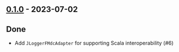 ## [0.1.0](https://github.com/kevin-lee/logback-scala-interop/issues?q=is%3Aissue+is%3Aclosed+milestone%3Am1) - 2023-07-02

## Done
* Add `JLoggerFMdcAdapter` for supporting Scala interoperability (#6)
